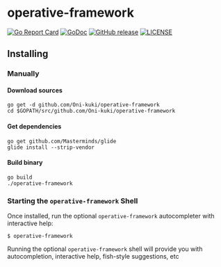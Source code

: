 # operative-framework
[![Go Report Card](https://goreportcard.com/badge/github.com/Oni-kuki/operative-framework)](https://goreportcard.com/report/github.com/Oni-kuki/operative-framework) [![GoDoc](https://godoc.org/github.com/Oni-kuki/operative-framework?status.svg)](http://godoc.org/github.com/Oni-kuki/operative-framework) [![GitHub release](https://img.shields.io/github/release/graniet/operative-framework.svg)](https://github.com/Oni-kuki/operative-framework/releases/latest) [![LICENSE](https://img.shields.io/github/license/graniet/operative-framework.svg)](https://github.com/Oni-kuki/operative-framework/blob/master/LICENSE)

## Installing

### Manually

#### Download sources
```
go get -d github.com/Oni-kuki/operative-framework
cd $GOPATH/src/github.com/Oni-kuki/operative-framework
```

#### Get dependencies
```
go get github.com/Masterminds/glide
glide install --strip-vendor
```
#### Build binary
```
go build
./operative-framework
```

### Starting the `operative-framework` Shell

Once installed, run the optional `operative-framework` autocompleter with interactive help:

    $ operative-framework

Running the optional `operative-framework` shell will provide you with autocompletion, interactive help, fish-style suggestions, etc


